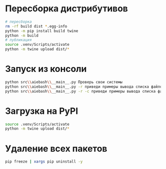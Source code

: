 # Пересборка дистрибутивов
```bash
# пересборка
rm -rf build dist *.egg-info
python -m pip install build twine
python -m build
# публикация
source .venv/Scripts/activate
python -m twine upload dist/*
```

# Запуск из консоли
```bash
python src\\aiebash\\__main__.py Проверь свои системы
python src\\aiebash\\__main__.py -r приведи примеры вывода списка файлов 
python src\\aiebash\\__main__.py -r -c приведи примеры вывода списка файлов 
```

# Загрузка на PyPI
```bash                 
source .venv/Scripts/activate
python -m twine upload dist/*
```

# Удаление всех пакетов
```bash
pip freeze | xargs pip uninstall -y
```
